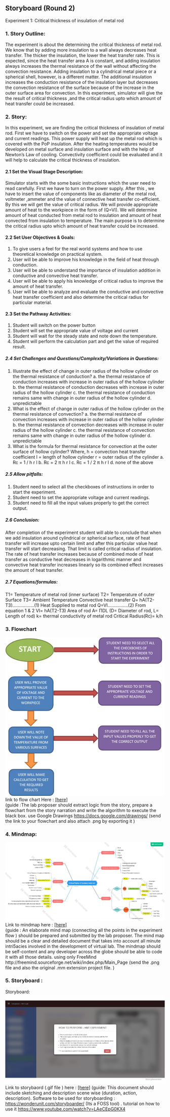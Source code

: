 ## Storyboard (Round 2)


Experiment 1: Critical thickness of insulation of metal rod

### 1. Story Outline:

The experiment is about the determining the critical thickness of metal rod. We know that by adding more insulation to a wall always decreases heat transfer. The thicker the insulation, the lower the heat transfer rate. This is expected, since the heat transfer area A is constant, and adding insulation always increases the thermal resistance of the wall without affecting the convection resistance. Adding insulation to a cylindrical  metal piece or a spherical shell, however,  is a different matter. The additional insulation increases the conduction resistance of the insulation layer but decreases the convection resistance of the surface because of the increase in the outer surface area for convection. In this experiment, simulator will give the the result of critical thickness ,and the critical radius upto which amount of heat transfer could be increased.

### 2. Story:

In this experiment, we are finding the critical thickness of insulation of metal rod. First we have to switch on the power and set the appropriate voltage and current readings. This power supply will heat up the metal rod which is covered with the PoP insulation. After the heating temperatures would be developed on metal surface and insulation surface and with the help of Newton’s Law of cooling. Convectivity coefficient could be evaluated and it will help to calculate the critical thickness of insulation.

#### 2.1 Set the Visual Stage Description:
Simulator starts with the some basic instructions which the user need to read carefully. First we have to turn on the power supply. After this , we have to insert the value of components like as diameter of the metal rod, voltmeter ,ammeter and the value of connective heat transfer co-efficient. By this we will get the value of critical radius. We will provide appropriate amount of heat to the workpiece in the form of (Q=VI). We will determine amount of heat conducted from metal rod to insulation and amount of heat convected from insulation to temperature. The main purpose is to determine the critical radius upto which amount of heat transfer could be increased.

#### 2.2 Set User Objectives & Goals:
1. To give users a feel for the real world systems and how to use theoretical knowledge on practical system.
2. User will be able to improve his knowledge in the field of heat through conduction.
3. User will be able to understand the importance of insulation addition in conductive and convective heat transfer.
4. User will be able to apply his knowledge of critical radius to improve the amount of heat transfer.
5. User will be able to analyze and evaluate the conductive and convective heat transfer coefficient and also determine the critical radius for particular material.


#### 2.3 Set the Pathway Activities:

1. Student will switch on the power button
2. Student will set the appropriate value of voltage and current
3. Student will wait for the steady state and note down the temperature.
4. Student will perform the calculation part and get the value of required result.


##### 2.4 Set Challenges and Questions/Complexity/Variations in Questions:

1. Illustrate the effect of change in outer radius of the hollow cylinder on the thermal resistance of conduction?
a. the thermal resistance of conduction increases with increase in outer radius of the hollow cylinder
b. the thermal resistance of conduction decreases with increase in outer radius of the hollow cylinder
c. the thermal resistance of conduction remains same with change in outer radius of the hollow cylinder
d. unpredictable
2. What is the effect of change in outer radius of the hollow cylinder on the thermal resistance of convection?
a. the thermal resistance of convection increases with increase in outer radius of the hollow cylinder
b. the thermal resistance of convection decreases with increase in outer radius of the hollow cylinder
c. the thermal resistance of convection remains same with change in outer radius of the hollow cylinder
d. unpredictable
3. What is the formula for thermal resistance for convection at the outer surface of hollow cylinder?
Where,
h = convection heat transfer coefficient
l = length of hollow cylinder
r = outer radius of the cylinder
a. Rc = 1 / h r l
b. Rc = 2 π h r l
c. Rc = 1 / 2 π h r l
d. none of the above


##### 2.5 Allow pitfalls:
1. Student need to select all the checkboxes of instructions in order to start the experiment.
2. Student need to set the appropriate voltage and current readings.
3. Student need to fill all the input values properly to get the correct output.


##### 2.6 Conclusion:
After completion of the experiment student will able to conclude that when we add insulation around cylindrical or spherical surface, rate of heat transfer will increase upto certain limit and after this particular value heat transfer will start decreasing. That limit is called critical radius of insulation. The rate of heat transfer increases because of combined mode of heat transfer as conductive heat decreases in logarithmic manner and convective heat transfer increases linearly so its combined effect increases the amount of heat transfer.

##### 2.7 Equations/formulas:
T1= Temperature of metal rod (inner surface)
T2= Temperature of outer Surface
T3= Ambient Temperature
Convective heat transfer Q= hA(T2-T3)……………..(1)
Heat Supplied to metal rod Q=VI…………….(2)
From equation 1 & 2
VI= hA(T2-T3)
Area of rod A= ΠDL (D= Diameter of rod, L= Length of rod)
 k= thermal conductivity of metal rod
Critical Radius(Rc)= k/h



### 3. Flowchart 
<img src="flowchart/flowchart.png"/><br>
link to flow chart Here : <a href="flowchart/flowchart.png" > [here] </a>
<br>
(guide :The lab proposer should extract logic from the story, prepare a flowchart from the story narration and write the algorithm to execute the black box.  use Google Drawings https://docs.google.com/drawings/ (send the link to your flowchart and also attach .png by exporting it )

### 4. Mindmap:
<img src="mindmap/Mind Mapping- Critical Radius of Rod.png"/>
 Link to mindmap here : <a href="mindmap/Mind Mapping- Critical Radius of Rod.pdf" > [here] </a>
 <br>
 (guide : An elaborate mind map (connecting all the points in the experiment flow ) should be prepared and submitted by the lab proposer. The mind map should be a clear and detailed document that takes into account all minute intri5acies involved in the development of virtual lab. The mindmap should be self-content and any developer across the globe should be able to code it with all those details. using only FreeMind http://freemind.sourceforge.net/wiki/index.php/Main_Page (send the .png file and also the original .mm extension project file. )

### 5. Storyboard :
Storyboard: <img src="storyboard/storyboard-hmt1.gif">
Link to storybaord (.gif file ) here : <a href="storyboard/storyboard-hmt1.gif"> [here]</a>
(guide: This document should include sketching and description scene wise (duration, action, description). Software to be used for storyboarding : https://wonderunit.com/storyboarder/ (Its a FOSS tool) . tutorial on how to use it https://www.youtube.com/watch?v=LAeCEpG0KX4
